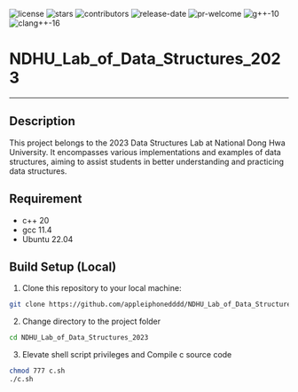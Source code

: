 ![license](https://img.shields.io/github/license/DVLab-NTU/qsyn?style=plastic)
![stars](https://img.shields.io/github/stars/DVLab-NTU/qsyn?style=plastic)
![contributors](https://img.shields.io/github/contributors/DVLab-NTU/qsyn?style=plastic)
![release-date](https://img.shields.io/github/release-date-pre/DVLab-NTU/qsyn?style=plastic)
![pr-welcome](https://img.shields.io/badge/PRs-welcome-green?style=plastic)
![g++-10](https://img.shields.io/badge/g++-≥10-blue?style=plastic)
![clang++-16](https://img.shields.io/badge/clang++-≥16-blueviolet?style=plastic)

# NDHU_Lab_of_Data_Structures_2023

---

## Description
This project belongs to the 2023 Data Structures Lab at National Dong Hwa University. It encompasses various implementations and examples of data structures, aiming to assist students in better understanding and practicing data structures.

## Requirement
- c++ 20
- gcc 11.4
- Ubuntu 22.04

## Build Setup (Local)
1. Clone this repository to your local machine:
```bash
git clone https://github.com/appleiphonedddd/NDHU_Lab_of_Data_Structures_2023.git
```

2. Change directory to the project folder
```bash
cd NDHU_Lab_of_Data_Structures_2023
```

3. Elevate shell script privileges and Compile c source code
```bash
chmod 777 c.sh
./c.sh
```
